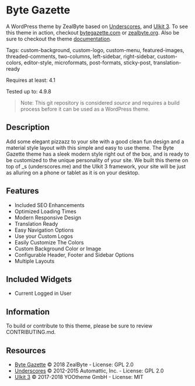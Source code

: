 Byte Gazette
=========

A WordPress theme by ZealByte based on [Underscores][10], and [UIkit 3][11]. To
 see this theme in action, checkout [bytegazette.com][4] or [zealbyte.org][1].
 Also be sure to checkout the theme [documentation][2].

Tags: custom-background, custom-logo, custom-menu, featured-images,
 threaded-comments, two-columns, left-sidebar, right-sidebar, custom-colors,
 editor-style, microformats, post-formats, sticky-post, translation-ready

Requires at least: 4.1

Tested up to: 4.9.8

> Note: This git repository is considered *source* and requires a build process
> before it can be used as a WordPress theme.

Description
---------

Add some elegant pizzazz to your site with a good clean fun design and a
 material style layout with this simple and easy to use theme. The Byte Gazette
 theme has a sleek modern style right out of the box, and is ready to be
 customized to the unique personality of your site. We built this theme on top
 of \_s (underscores.me) and the UIkit 3 framework, your site will be just as
 alluring on a phone or tablet as it is on your desktop.

Features
---------

- Included SEO Enhancements
- Optimized Loading Times
- Modern Responsive Design
- Translation Ready
- Easy Navigation Options
- Use your Custom Logos
- Easily Customize The Colors
- Custom Background Color or Image
- Configurable Header, Footer and Sidebar Options
- Multiple Layouts

Included Widgets
---------

- Current Logged in User

Information
---------

To build or contribute to this theme, please be sure to review CONTRIBUTING.md.

Resources
---------

- [Byte Gazette][2] © 2018 ZealByte - License: GPL 2.0
- [Underscores][10] © 2012-2015 Automattic, Inc. - License: GPL 2.0
- [UIkit 3][11] © 2017-2018 YOOtheme GmbH - License: MIT


[1]: https://zealbyte.org/ "ZealByte"
[2]: https://zealbyte.org/projects/bytegazette "Byte Gazette"
[3]: https://zealbyte.org/projects/packer "ZealByte Web Packer"
[4]: https://bytegazette.com/ "The Byte Gazette"
[10]: https://underscores.me "Underscores"
[11]: https://getuikit.com/ "UIkit 3"

